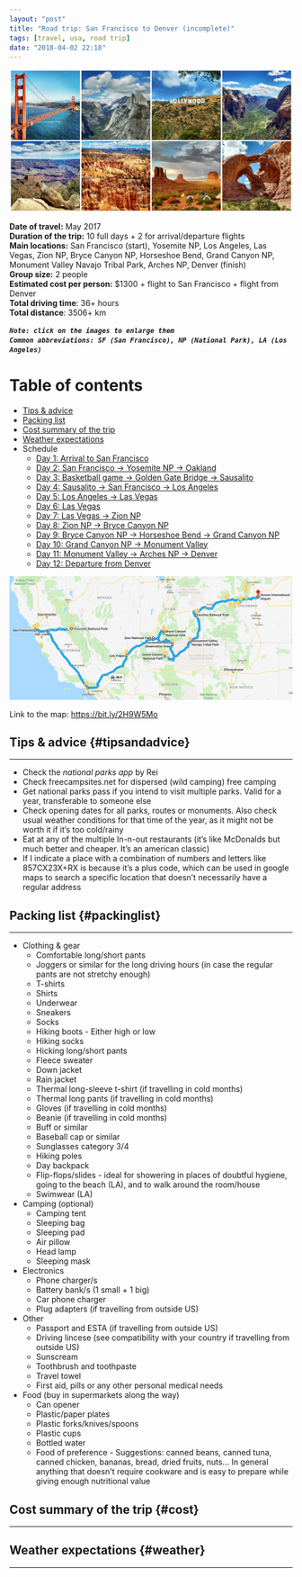 ```yaml
---
layout: "post"
title: "Road trip: San Francisco to Denver (incomplete)"
tags: [travel, usa, road trip]
date: "2018-04-02 22:18"
---
```


<!-- TODO:
    - add duration of travel for each day, and a breakdown of hours per day so that everyone has an estimate of how much time they should Suspendisse
    - add map at the top of each post for the route of that day5
    - add your own or other people 360 photos and/or videos
    - add links to products in packing list, and explain why they might need it
    - do i want to put several posts for different days or all in one? if someone wants to get a full list of what to do in each place, if you divide the place into several days it's gonna be difficult for that person to get a whole idea of what to do in the area, because you're gonna force him to look around your posts and collect the information himself
-->

![Collage summary road trip SF to Denver](../img/road-trip-sf-den-collage/collage-road-trip-sf-den.jpg)

**Date of travel:** May 2017  
**Duration of the trip:** 10 full days + 2 for arrival/departure flights  
**Main locations:** San Francisco (start), Yosemite NP, Los Angeles, Las Vegas, Zion NP, Bryce Canyon NP, Horseshoe Bend, Grand Canyon NP, Monument Valley Navajo Tribal Park, Arches NP, Denver (finish)  
**Group size:** 2 people  
**Estimated cost per person:** $1300 + flight to San Francisco + flight from Denver  
**Total driving time**: 36+ hours  
**Total distance**: 3506+ km  

_**`Note: click on the images to enlarge them`**_  
_**`Common abbreviations: SF (San Francisco), NP (National Park), LA (Los Angeles)`**_

# Table of contents

- [Tips & advice](#tipsandadvice)
- [Packing list](#packinglist)
- [Cost summary of the trip](#cost)
- [Weather expectations](#weather)
- Schedule
  - [Day 1: Arrival to San Francisco](#day1)
  - [Day 2: San Francisco &rarr; Yosemite NP &rarr; Oakland](#day2)
  - [Day 3: Basketball game &rarr; Golden Gate Bridge &rarr; Sausalito](#day3)
  - [Day 4: Sausalito &rarr; San Francisco &rarr; Los Angeles](#day4)
  - [Day 5: Los Angeles &rarr; Las Vegas](#day5)
  - [Day 6: Las Vegas](#day6)
  - [Day 7: Las Vegas &rarr; Zion NP](#day7)
  - [Day 8: Zion NP &rarr; Bryce Canyon NP](#day8)
  - [Day 9: Bryce Canyon NP &rarr; Horseshoe Bend &rarr; Grand Canyon NP](#day9)
  - [Day 10: Grand Canyon NP &rarr; Monument Valley](#day10)
  - [Day 11: Monument Valley &rarr; Arches NP &rarr; Denver](#day11)
  - [Day 12: Departure from Denver](#day12)

[![road-trip-map](../img/road-trip-map.png)](../img/road-trip-map.png)

Link to the map: https://bit.ly/2H9W5Mo

## Tips & advice {#tipsandadvice}
***
- Check the _national parks app_ by Rei
- Check freecampsites.net for dispersed (wild camping) free camping
- Get national parks pass if you intend to visit multiple parks. Valid for a year, transferable to someone else
- Check opening dates for all parks, routes or monuments. Also check usual weather conditions for that time of the year, as it might not be worth it if it’s too cold/rainy
- Eat at any of the multiple In-n-out restaurants (it’s like McDonalds but much better and cheaper. It’s an american classic)
- If I indicate a place with a combination of numbers and letters like 857CX23X+RX is because it’s a plus code, which can be used in google maps to search a specific location that doesn’t necessarily have a regular address

## Packing list {#packinglist}
***
- Clothing & gear
    - Comfortable long/short pants
    - Joggers or similar for the long driving hours (in case the regular pants are not stretchy enough)
    - T-shirts
    - Shirts
    - Underwear
    - Sneakers
    - Socks
    - Hiking boots - Either high or low
    - Hiking socks
    - Hicking long/short pants
    - Fleece sweater
    - Down jacket
    - Rain jacket
    - Thermal long-sleeve t-shirt (if travelling in cold months)
    - Thermal long pants (if travelling in cold months)
    - Gloves (if travelling in cold months)
    - Beanie (if travelling in cold months)
    - Buff or similar
    - Baseball cap or similar
    - Sunglasses category 3/4
    - Hiking poles
    - Day backpack
    - Flip-flops/slides - ideal for showering in places of doubtful hygiene, going to the beach (LA), and to walk around the room/house
    - Swimwear (LA)
- Camping (optional)
    - Camping tent
    - Sleeping bag
    - Sleeping pad
    - Air pillow
    - Head lamp
    - Sleeping mask
- Electronics
    - Phone charger/s
    - Battery bank/s (1 small + 1 big)
    - Car phone charger
    - Plug adapters (if travelling from outside US)
- Other
    - Passport and ESTA (if travelling from outside US)
    - Driving lincese (see compatibility with your country if travelling from outside US)
    - Sunscream
    - Toothbrush and toothpaste
    - Travel towel
    - First aid, pills or any other personal medical needs
- Food (buy in supermarkets along the way)
    - Can opener
    - Plastic/paper plates
    - Plastic forks/knives/spoons
    - Plastic cups
    - Bottled water
    - Food of preference - Suggestions: canned beans, canned tuna, canned chicken, bananas, bread, dried fruits, nuts... In general anything that doesn't require cookware and is easy to prepare while giving enough nutritional value

## Cost summary of the trip {#cost}
***

## Weather expectations {#weather}
***
